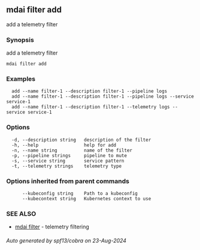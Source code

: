 ## mdai filter add

add a telemetry filter

### Synopsis

add a telemetry filter

```
mdai filter add
```

### Examples

```
  add --name filter-1 --description filter-1 --pipeline logs
  add --name filter-1 --description filter-1 --pipeline logs --service service-1
  add --name filter-1 --description filter-1 --telemetry logs --service service-1
```

### Options

```
  -d, --description string   description of the filter
  -h, --help                 help for add
  -n, --name string          name of the filter
  -p, --pipeline strings     pipeline to mute
  -s, --service string       service pattern
  -t, --telemetry strings    telemetry type
```

### Options inherited from parent commands

```
      --kubeconfig string    Path to a kubeconfig
      --kubecontext string   Kubernetes context to use
```

### SEE ALSO

* [mdai filter](mdai_filter.md)	 - telemetry filtering

###### Auto generated by spf13/cobra on 23-Aug-2024
